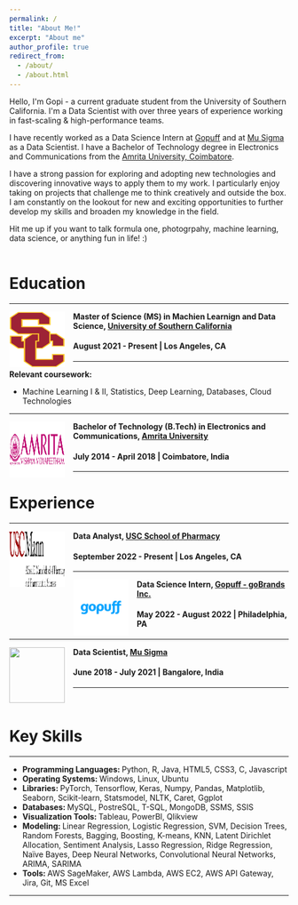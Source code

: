 ```yaml
---
permalink: /
title: "About Me!"
excerpt: "About me"
author_profile: true
redirect_from: 
  - /about/
  - /about.html
---
```

Hello, I'm Gopi - a current graduate student from the University of Southern California. I'm a Data Scientist with over three years of experience working in fast-scaling & high-performance teams.

I have recently worked as a Data Science Intern at [Gopuff](https://www.gopuff.com/go/about-us) and at [Mu Sigma](https://www.mu-sigma.com/) as a Data Scientist. I have a Bachelor of Technology degree in Electronics and Communications from the [Amrita University, Coimbatore](https://www.amrita.edu/).

I have a strong passion for exploring and adopting new technologies and discovering innovative ways to apply them to my work. I particularly enjoy taking on projects that challenge me to think creatively and outside the box. I am constantly on the lookout for new and exciting opportunities to further develop my skills and broaden my knowledge in the field.

Hit me up if you want to talk formula one, photogrpahy, machine learning, data science, or anything fun in life! :)
<br> <br>
# Education
-----
<img align="left" height="100" width="100" src="../images/usc.png" style="padding-right:15px">

**Master of Science (MS) in Machien Learnign and Data Science, [University of Southern California](https://www.usc.edu/)**
#### August 2021 - Present | Los Angeles, CA

-----
<strong>Relevant coursework:</strong>
* Machine Learning I & II, Statistics, Deep Learning, Databases, Cloud Technologies <br>

-----
<img align="left" height="100" width="100" src="../images/amrita.png" style="padding-right:15px">

**Bachelor of Technology (B.Tech) in Electronics and Communications, [Amrita University](https://www.amrita.edu/)**
#### July 2014 - April 2018 | Coimbatore, India

-----

# Experience
-----
<img align="left" height="100" width="100" src="../images/uscp.png" style="padding-right:15px">

**Data Analyst, [USC School of Pharmacy](https://pharmacyschool.usc.edu/)**
#### September 2022 - Present | Los Angeles, CA

-----
<img align="left" height="100" width="100" src="../images/gopuff.png" style="padding-right:15px">

**Data Science Intern, [Gopuff - goBrands Inc.](https://www.gopuff.com/go/about-us)** 
#### May 2022 - August 2022 | Philadelphia, PA
----- 

<img align="left" height="100" width="100" src="../images/musigma.jpeg" style="padding-right:15px">

**Data Scientist, [Mu Sigma](https://www.mu-sigma.com/)** 
#### June 2018 - July 2021 | Bangalore, India
-----

<br>

# Key Skills
----
* <strong> Programming Languages: </strong> Python, R, Java, HTML5, CSS3, C, Javascript <br>
* <strong> Operating Systems: </strong> Windows, Linux, Ubuntu <br>
* <strong> Libraries: </strong> PyTorch, Tensorflow, Keras, Numpy, Pandas, Matplotlib, Seaborn, Scikit-learn, Statsmodel, NLTK, Caret, Ggplot <br>
* <strong> Databases: </strong> MySQL, PostreSQL, T-SQL, MongoDB, SSMS, SSIS <br>
* <strong> Visualization Tools: </strong> Tableau, PowerBI, Qlikview <br>
* <strong> Modeling: </strong> Linear Regression, Logistic Regression, SVM, Decision Trees, Random Forests, Bagging, Boosting, K-means, KNN, Latent Dirichlet Allocation, Sentiment Analysis, Lasso Regression, Ridge Regression, Naïve Bayes, Deep Neural Networks, Convolutional Neural Networks, ARIMA, SARIMA <br>
* <strong> Tools: </strong> AWS SageMaker, AWS Lambda, AWS EC2, AWS API Gateway, Jira, Git, MS Excel <br>
  
----
